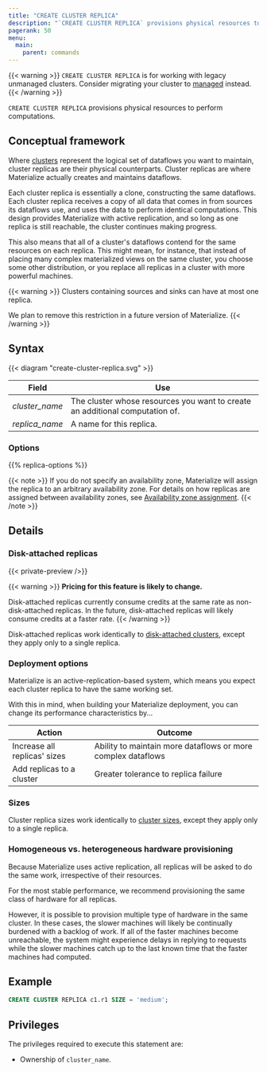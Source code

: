 ```yaml
---
title: "CREATE CLUSTER REPLICA"
description: "`CREATE CLUSTER REPLICA` provisions physical resources to perform computations."
pagerank: 50
menu:
  main:
    parent: commands
---
```


{{< warning >}}
`CREATE CLUSTER REPLICA` is for working with legacy unmanaged clusters. Consider migrating your cluster to [managed](/sql/alter-cluster/#converting-unmanaged-to-managed-clusters) instead.
{{< /warning >}}

`CREATE CLUSTER REPLICA` provisions physical resources to perform computations.

## Conceptual framework

Where [clusters](/get-started/key-concepts#clusters) represent the logical set of
dataflows you want to maintain, cluster replicas are their physical
counterparts. Cluster replicas are where Materialize actually creates and
maintains dataflows.

Each cluster replica is essentially a clone, constructing the same dataflows.
Each cluster replica receives a copy of all data that comes in from sources its
dataflows use, and uses the data to perform identical computations. This design
provides Materialize with active replication, and so long as one replica is
still reachable, the cluster continues making progress.

This also means that all of a cluster's dataflows contend for the same resources
on each replica. This might mean, for instance, that instead of placing many
complex materialized views on the same cluster, you choose some other
distribution, or you replace all replicas in a cluster with more powerful
machines.

{{< warning >}}
Clusters containing sources and sinks can have at most one replica.

We plan to remove this restriction in a future version of Materialize.
{{< /warning >}}

## Syntax

{{< diagram "create-cluster-replica.svg" >}}

Field | Use
------|-----
_cluster_name_ | The cluster whose resources you want to create an additional computation of.
_replica_name_ | A name for this replica.

### Options

{{% replica-options %}}

{{< note >}}
If you do not specify an availability zone, Materialize will assign the replica
to an arbitrary availability zone. For details on how replicas are assigned
between availability zones, see [Availability zone assignment](/sql/create-cluster/#availability-zone-assignment).
{{< /note >}}

## Details

### Disk-attached replicas

{{< private-preview />}}

{{< warning >}}
**Pricing for this feature is likely to change.**

Disk-attached replicas currently consume credits at the same rate as
non-disk-attached replicas. In the future, disk-attached replicas will likely
consume credits at a faster rate.
{{< /warning >}}

Disk-attached replicas work identically to [disk-attached clusters](/sql/create-cluster/#disk-attached-clusters), except they apply only to a single replica.

### Deployment options

Materialize is an active-replication-based system, which means you expect each
cluster replica to have the same working set.

With this in mind, when building your Materialize deployment, you can change its
performance characteristics by...

Action | Outcome
---------|---------
Increase all replicas' sizes | Ability to maintain more dataflows or more complex dataflows
Add replicas to a cluster | Greater tolerance to replica failure

### Sizes

Cluster replica sizes work identically to [cluster sizes](/sql/create-cluster/#cluster-size), except they apply only to a single replica.

### Homogeneous vs. heterogeneous hardware provisioning

Because Materialize uses active replication, all replicas will be asked to do
the same work, irrespective of their resources.

For the most stable performance, we recommend provisioning the same class of
hardware for all replicas.

However, it is possible to provision multiple type of hardware in the same
cluster. In these cases, the slower machines will likely be continually burdened
with a backlog of work. If all of the faster machines become unreachable, the
system might experience delays in replying to requests while the slower machines
catch up to the last known time that the faster machines had computed.

## Example

```sql
CREATE CLUSTER REPLICA c1.r1 SIZE = 'medium';
```

## Privileges

The privileges required to execute this statement are:

- Ownership of `cluster_name`.

[AWS availability zone ID]: https://docs.aws.amazon.com/ram/latest/userguide/working-with-az-ids.html
